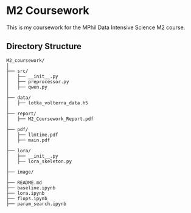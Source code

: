 # M2 Coursework
This is my coursework for the MPhil Data Intensive Science M2 course. 

## Directory Structure
```
M2_coursework/
│ 
├── src/
│   ├── __init__.py
│   ├── preprocessor.py
│   ├── qwen.py
│
├── data/
│   ├── lotka_volterra_data.h5
│
├── report/
│   ├── M2_Coursework_Report.pdf
│
├── pdf/
│   ├── llmtime.pdf
│   ├── main.pdf
│
├── lora/
│   ├── __init__.py
│   ├── lora_skeleton.py
│
├── image/
│
├── README.md
├── baseline.ipynb
├── lora.ipynb
├── flops.ipynb
├── param_search.ipynb
```
